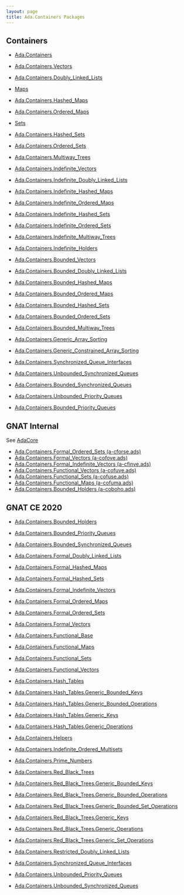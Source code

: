 ```yaml
---
layout: page
title: Ada.Containers Packages
---
```


## Containers

- [Ada.Containers](https://www.adaic.org/resources/add_content/standards/12rm/html/RM-A-18-1.html)
- [Ada.Containers.Vectors](https://www.adaic.org/resources/add_content/standards/12rm/html/RM-A-18-2.html)
- [Ada.Containers.Doubly_Linked_Lists](https://www.adaic.org/resources/add_content/standards/12rm/html/RM-A-18-1.html)

- [Maps](https://www.adaic.org/resources/add_content/standards/12rm/html/RM-A-18-4.html)
- [Ada.Containers.Hashed_Maps](https://www.adaic.org/resources/add_content/standards/12rm/html/RM-A-18-5.html)
- [Ada.Containers.Ordered_Maps](https://www.adaic.org/resources/add_content/standards/12rm/html/RM-A-18-6.html)

- [Sets](https://www.adaic.org/resources/add_content/standards/12rm/html/RM-A-18-7.html)
- [Ada.Containers.Hashed_Sets](https://www.adaic.org/resources/add_content/standards/12rm/html/RM-A-18-8.html)
- [Ada.Containers.Ordered_Sets](https://www.adaic.org/resources/add_content/standards/12rm/html/RM-A-18-9.html)

- [Ada.Containers.Multiway_Trees](https://www.adaic.org/resources/add_content/standards/12rm/html/RM-A-18-10.html)

- [Ada.Containers.Indefinite_Vectors](https://www.adaic.org/resources/add_content/standards/12rm/html/RM-A-18-11.html)
- [Ada.Containers.Indefinite_Doubly_Linked_Lists](https://www.adaic.org/resources/add_content/standards/12rm/html/RM-A-18-12.html)
- [Ada.Containers.Indefinite_Hashed_Maps](https://www.adaic.org/resources/add_content/standards/12rm/html/RM-A-18-13.html)
- [Ada.Containers.Indefinite_Ordered_Maps](https://www.adaic.org/resources/add_content/standards/12rm/html/RM-A-18-14.html)
- [Ada.Containers.Indefinite_Hashed_Sets](https://www.adaic.org/resources/add_content/standards/12rm/html/RM-A-18-15.html)
- [Ada.Containers.Indefinite_Ordered_Sets](https://www.adaic.org/resources/add_content/standards/12rm/html/RM-A-18-16.html)
- [Ada.Containers.Indefinite_Multiway_Trees](https://www.adaic.org/resources/add_content/standards/12rm/html/RM-A-18-17.html)
- [Ada.Containers.Indefinite_Holders](https://www.adaic.org/resources/add_content/standards/12rm/html/RM-A-18-18.html)

- [Ada.Containers.Bounded_Vectors](https://www.adaic.org/resources/add_content/standards/12rm/html/RM-A-18-19.html)
- [Ada.Containers.Bounded_Doubly_Linked_Lists](https://www.adaic.org/resources/add_content/standards/12rm/html/RM-A-18-20.html)
- [Ada.Containers.Bounded_Hashed_Maps](https://www.adaic.org/resources/add_content/standards/12rm/html/RM-A-18-21.html)
- [Ada.Containers.Bounded_Ordered_Maps](https://www.adaic.org/resources/add_content/standards/12rm/html/RM-A-18-22.html)
- [Ada.Containers.Bounded_Hashed_Sets](https://www.adaic.org/resources/add_content/standards/12rm/html/RM-A-18-23.html)
- [Ada.Containers.Bounded_Ordered_Sets](https://www.adaic.org/resources/add_content/standards/12rm/html/RM-A-18-24.html)
- [Ada.Containers.Bounded_Multiway_Trees](https://www.adaic.org/resources/add_content/standards/12rm/html/RM-A-18-25.html)

- [Ada.Containers.Generic_Array_Sorting](https://www.adaic.org/resources/add_content/standards/12rm/html/RM-A-18-26.html)
- [Ada.Containers.Generic_Constrained_Array_Sorting](https://www.adaic.org/resources/add_content/standards/12rm/html/RM-A-18-26.html)

- [Ada.Containers.Synchronized_Queue_Interfaces](https://www.adaic.org/resources/add_content/standards/12rm/html/RM-A-18-27.html)
- [Ada.Containers.Unbounded_Synchronized_Queues](https://www.adaic.org/resources/add_content/standards/12rm/html/RM-A-18-28.html)
- [Ada.Containers.Bounded_Synchronized_Queues](https://www.adaic.org/resources/add_content/standards/12rm/html/RM-A-18-29.html)
- [Ada.Containers.Unbounded_Priority_Queues](https://www.adaic.org/resources/add_content/standards/12rm/html/RM-A-18-30.html)
- [Ada.Containers.Bounded_Priority_Queues](https://www.adaic.org/resources/add_content/standards/12rm/html/RM-A-18-31.html)


## GNAT Internal

See [AdaCore](https://docs.adacore.com/gnat_rm-docs/html/gnat_rm/gnat_rm/the_gnat_library.html)

- [Ada.Containers.Formal_Ordered_Sets (a-cforse.ads)]()
- [Ada.Containers.Formal_Vectors (a-cofove.ads)]()
- [Ada.Containers.Formal_Indefinite_Vectors (a-cfinve.ads)]()
- [Ada.Containers.Functional_Vectors (a-cofuve.ads)]()
- [Ada.Containers.Functional_Sets (a-cofuse.ads)]()
- [Ada.Containers.Functional_Maps (a-cofuma.ads)]()
- [Ada.Containers.Bounded_Holders (a-coboho.ads)]()

## GNAT CE 2020

- [Ada.Containers.Bounded_Holders]()
- [Ada.Containers.Bounded_Priority_Queues]()
- [Ada.Containers.Bounded_Synchronized_Queues]()

- [Ada.Containers.Formal_Doubly_Linked_Lists]()
- [Ada.Containers.Formal_Hashed_Maps]()
- [Ada.Containers.Formal_Hashed_Sets]()
- [Ada.Containers.Formal_Indefinite_Vectors]()
- [Ada.Containers.Formal_Ordered_Maps]()
- [Ada.Containers.Formal_Ordered_Sets]()
- [Ada.Containers.Formal_Vectors]()

- [Ada.Containers.Functional_Base]()
- [Ada.Containers.Functional_Maps]()
- [Ada.Containers.Functional_Sets]()
- [Ada.Containers.Functional_Vectors]()

- [Ada.Containers.Hash_Tables]()
- [Ada.Containers.Hash_Tables.Generic_Bounded_Keys]()
- [Ada.Containers.Hash_Tables.Generic_Bounded_Operations]()
- [Ada.Containers.Hash_Tables.Generic_Keys]()
- [Ada.Containers.Hash_Tables.Generic_Operations]()

- [Ada.Containers.Helpers]()

- [Ada.Containers.Indefinite_Ordered_Multisets]()

- [Ada.Containers.Prime_Numbers]()

- [Ada.Containers.Red_Black_Trees]()
- [Ada.Containers.Red_Black_Trees.Generic_Bounded_Keys]()
- [Ada.Containers.Red_Black_Trees.Generic_Bounded_Operations]()
- [Ada.Containers.Red_Black_Trees.Generic_Bounded_Set_Operations]()
- [Ada.Containers.Red_Black_Trees.Generic_Keys]()
- [Ada.Containers.Red_Black_Trees.Generic_Operations]()
- [Ada.Containers.Red_Black_Trees.Generic_Set_Operations]()

- [Ada.Containers.Restricted_Doubly_Linked_Lists]()
- [Ada.Containers.Synchronized_Queue_Interfaces]()
- [Ada.Containers.Unbounded_Priority_Queues]()
- [Ada.Containers.Unbounded_Synchronized_Queues]()
